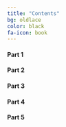 ```yaml
---
title: "Contents"
bg: oldlace
color: black
fa-icon: book
---
```


#### Part 1

#### Part 2

#### Part 3

#### Part 4

#### Part 5
